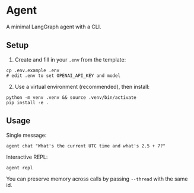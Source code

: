 # Agent

A minimal LangGraph agent with a CLI.

## Setup

1) Create and fill in your `.env` from the template:

```
cp .env.example .env
# edit .env to set OPENAI_API_KEY and model
```

2) Use a virtual environment (recommended), then install:

```
python -m venv .venv && source .venv/bin/activate
pip install -e .
```

## Usage

Single message:

```
agent chat "What's the current UTC time and what's 2.5 + 7?"
```

Interactive REPL:

```
agent repl
```

You can preserve memory across calls by passing `--thread` with the same id.